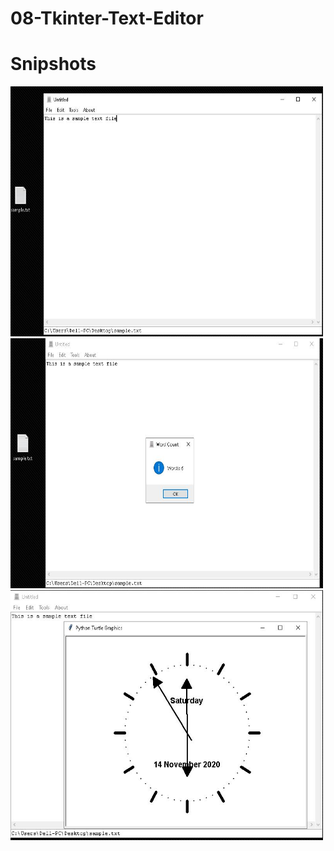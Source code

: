 # 08-Tkinter-Text-Editor
# Snipshots
<img src="01.jpg" width="500" height="400">
<img src="02.jpg" width="500" height="400">
<img src="03.jpg" width="500" height="400">
